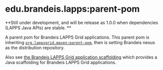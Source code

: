 # edu.brandeis.lapps:parent-pom

**Still under development, and will be release as 1.0.0 when dependencies (LAPPS Java APIs) are stable. **

A parent pom for Brandeis LAPPS Grid applications.
This parent pom is inheriting [`org.lappsgrid.maven:parent-pom`](https://github.com/lapps/org.lappsgrid.maven.parent-pom), then is setting Brandeis nexus as the distribution repository. 

Also see [the Brandeis LAPPS Grid application scaffolding](https://github.com/brandeis-llc/lapps-app-scaffolding) which provides a Java scaffolding for Brandeis LAPPS Grid applications. 

